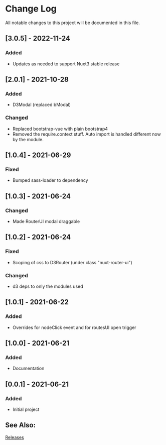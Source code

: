 # Change Log
All notable changes to this project will be documented in this file.

## [3.0.5] - 2022-11-24
### Added
- Updates as needed to support Nuxt3 stable release

## [2.0.1] - 2021-10-28
### Added
- D3Modal (replaced bModal)

### Changed
- Replaced bootstrap-vue with plain bootstrap4
- Removed the require.context stuff. Auto import is handled different now by the module.

## [1.0.4] - 2021-06-29
### Fixed
- Bumped sass-loader to dependency

## [1.0.3] - 2021-06-24
### Changed
- Made RouterUI modal draggable

## [1.0.2] - 2021-06-24
### Fixed
- Scoping of css to D3Router (under class "nuxt-router-ui")

### Changed
- d3 deps to only the modules used

## [1.0.1] - 2021-06-22
### Added
- Overrides for nodeClick event and for routesUI open trigger

## [1.0.0] - 2021-06-21
### Added
- Documentation

## [0.0.1] - 2021-06-21
### Added
- Initial project

## See Also:

[Releases](https://github.com/richardeschloss/nuxt-router-ui/releases) 
